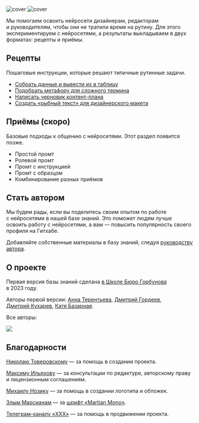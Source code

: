 ![cover](https://github.com/Open-Prompting/Knowledge-Base/blob/d5882091f707895b239aa94ff3fa32fbe2f196f6/content/shared%20media/cover-all-dark.svg#gh-dark-mode-only)
![cover](https://github.com/Open-Prompting/Knowledge-Base/blob/af7d9c29d2f0471919e535b86dd5d62abe2815c2/content/shared%20media/cover-all-light.svg#gh-light-mode-only)

Мы&nbsp;помогаем освоить&nbsp;нейросети дизайнерам, редакторам и&nbsp;руководителям, чтобы они не&nbsp;тратили время на&nbsp;рутину. Для этого экспериментируем с&nbsp;нейросетями, а&nbsp;результаты выкладываем в&nbsp;двух форматах: рецепты и&nbsp;приёмы.

## Рецепты

Пошаговые инструкции, которые решают типичные рутинные задачи.

* [Собрать данные и&nbsp;вывести их&nbsp;в&nbsp;таблицу](https://github.com/Open-Prompting/Knowledge-Base/tree/main/content/recipes/spreadsheet)
* [Подобрать метафору для&nbsp;сложного термина](https://github.com/Open-Prompting/Knowledge-Base/tree/main/content/recipes/metaphor)
* [Написать черновик контент-плана](https://github.com/Open-Prompting/Knowledge-Base/tree/main/content/recipes/draft-plan/)
* [Создать «рыбный текст» для&nbsp;дизайнерского макета](https://github.com/Open-Prompting/Knowledge-Base/tree/main/content/recipes/placeholder-text/)


## Приёмы (скоро)
Базовые подходы к&nbsp;общению с&nbsp;нейросетями. Этот раздел появится позже.

* Простой промт
* Ролевой промт
* Промт с&nbsp;инструкцией
* Промт с&nbsp;образцом
* Комбинирование разных приёмов

## Стать автором

Мы будем рады, если вы поделитесь своим опытом по&nbsp;работе с&nbsp;нейросетями в&nbsp;нашей базе знаний. Это поможет людям лучше освоить работу с&nbsp;нейросетями, а&nbsp;вам — повысить популярность своего профиля на&nbsp;Гитхабе. 

Добавляйте собственные материалы в&nbsp;базу знаний, следуя [руководству автора](https://github.com/Open-Prompting/Knowledge-Base/tree/main/content/articles/contributing).

## О проекте
Первая версия базы знаний сделана [в&nbsp;Школе Бюро Горбунова](https://bureau.ru/school) в&nbsp;2023&nbsp;году. 

Авторы первой версии: [Анна&nbsp;Терентьева](https://github.com/t3r3n), [Дмитрий&nbsp;Гордеев](https://github.com/grdv), [Дмитрий&nbsp;Кухарев](https://github.com/kkhrv), [Катя&nbsp;Базарная](https://github.com/bacardmi).

Все авторы:

<a href="https://github.com/open-prompting/knowledge-base/graphs/contributors">
<img src="https://contrib.rocks/image?repo=open-prompting/knowledge-base" />
</a>

## Благодарности
[Николаю Товеровскому](https://boosty.to/fffworks) — за&nbsp;помощь в&nbsp;создании проекта. 

[Максиму Ильяхову](https://maximilyahov.ru/) — за&nbsp;консультации по&nbsp;редактуре, авторскому праву и&nbsp;лицензионным соглашениям. 

[Михаилу Нозику](https://bureau.ru/burosfera/mihail-nozik) — за&nbsp;помощь в&nbsp;создании логотипа и&nbsp;обложек. 

[Злым Марсианам](https://evilmartians.com/) — за&nbsp;[шрифт «Martian Mono»](https://github.com/evilmartians/mono). 

[Телеграм-каналу «ХХХ»](https://t.me/openprompting) — за&nbsp;помощь в&nbsp;продвижении проекта. 
